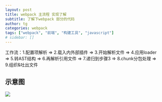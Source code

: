 ```yaml
---
layout: post
title: webpack 主流程 实现了解
subtitle: 了解下webpack 部分的代码
author: tg
categories: webpack
tags: ["webpack", "前端", "构建工具", "javascript"]
# sidebar: []
---
```


工作流：1.配置项解析 => 2.载入内外部插件 => 3.开始解析文件 => 4.应用loader => 5.转AST结构 => 6.再解析引用文件 => 7.递归到步骤3 => 8.chunk分包处理 => 9.组织&吐出文件

## 示意图

<img src="/images/2023-03-10/1.jpg" >
